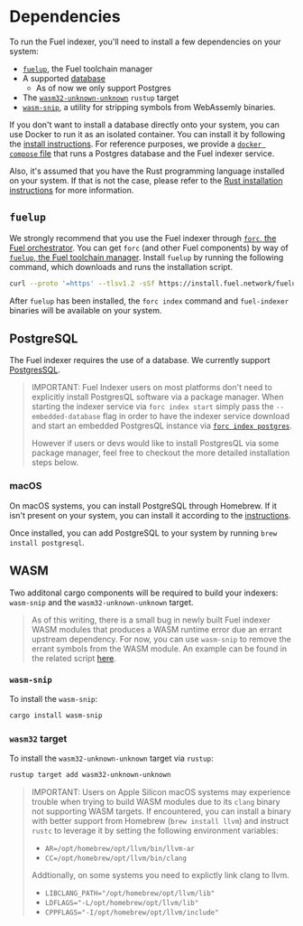 # Dependencies

To run the Fuel indexer, you'll need to install a few dependencies on your system:

- [`fuelup`](#fuelup), the Fuel toolchain manager
- A supported [database](#postgresql)
  - As of now we only support Postgres
- The [`wasm32-unknown-unknown`](#wasm) `rustup` target
- [`wasm-snip`](#wasm), a utility for stripping symbols from WebAssemly binaries.

If you don't want to install a database directly onto your system, you can use Docker to run it as an isolated container. You can install it by following the [install instructions](https://docs.docker.com/get-docker/). For reference purposes, we provide a [`docker compose` file](https://github.com/FuelLabs/fuel-indexer/blob/develop/scripts/docker-compose.yaml) that runs a Postgres database and the Fuel indexer service.

Also, it's assumed that you have the Rust programming language installed on your system. If that is not the case, please refer to the [Rust installation instructions](https://www.rust-lang.org/tools/install) for more information.

## `fuelup`

We strongly recommend that you use the Fuel indexer through [`forc`, the Fuel orchestrator](https://fuellabs.github.io/sway/master/book/forc/index.html). You can get `forc` (and other Fuel components) by way of [`fuelup`, the Fuel toolchain manager](https://fuellabs.github.io/fuelup/latest). Install `fuelup` by running the following command, which downloads and runs the installation script.

```bash
curl --proto '=https' --tlsv1.2 -sSf https://install.fuel.network/fuelup-init.sh | sh
```

After `fuelup` has been installed, the `forc index` command and `fuel-indexer` binaries will be available on your system.

## PostgreSQL

The Fuel indexer requires the use of a database. We currently support [PostgresSQL](https://www.postgresql.org/docs/).

> IMPORTANT: Fuel Indexer users on most platforms don't need to explicitly install PostgresQL software via a package manager. When starting the indexer service via `forc index start` simply pass the `--embedded-database` flag in order to have the indexer service download and start an embedded PostgresQL instance via [`forc index postgres`](../forc-postgres/index.md).
>
> However if users or devs would like to install PostgresQL via some package manager, feel free to checkout the more detailed installation steps below.

### macOS

On macOS systems, you can install PostgreSQL through Homebrew. If it isn't present on your system, you can install it according to the [instructions](https://brew.sh/).

Once installed, you can add PostgreSQL to your system by running `brew install postgresql`.

## WASM

Two additonal cargo components will be required to build your indexers: `wasm-snip` and the `wasm32-unknown-unknown` target.

> As of this writing, there is a small bug in newly built Fuel indexer WASM modules that produces a WASM runtime error due an errant upstream dependency. For now, you can use `wasm-snip` to remove the errant symbols from the WASM module. An example can be found in the related script [here](https://github.com/FuelLabs/fuel-indexer/blob/develop/scripts/stripper.bash).

### `wasm-snip`

To install the `wasm-snip`:

```bash
cargo install wasm-snip
```

### `wasm32` target

To install the `wasm32-unknown-unknown` target via `rustup`:

```bash
rustup target add wasm32-unknown-unknown
```

> IMPORTANT: Users on Apple Silicon macOS systems may experience trouble when trying to build WASM modules due to its `clang` binary not supporting WASM targets. If encountered, you can install a binary with better support from Homebrew (`brew install llvm`) and instruct `rustc` to leverage it by setting the following environment variables:
>
> - `AR=/opt/homebrew/opt/llvm/bin/llvm-ar`
> - `CC=/opt/homebrew/opt/llvm/bin/clang`
>
> Addtionally, on some systems you need to explictly link clang to llvm.
>
> - `LIBCLANG_PATH="/opt/homebrew/opt/llvm/lib"`
> - `LDFLAGS="-L/opt/homebrew/opt/llvm/lib"`
> - `CPPFLAGS="-I/opt/homebrew/opt/llvm/include"`
